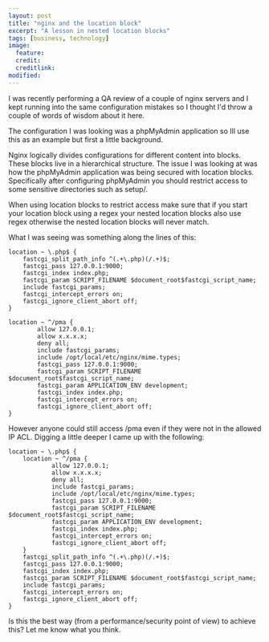 ```yaml
---
layout: post
title: "nginx and the location block"
excerpt: "A lesson in nested location blocks"
tags: [business, technology]
image:
  feature:
  credit:
  creditlink:
modified:
---
```


I was recently performing a QA review of a couple of nginx servers and I kept running into the same configuration mistakes so I thought I'd throw a couple of words of wisdom about it here.

The configuration I was looking was a phpMyAdmin application so Ill use this as an example but first a little background.

Nginx logically divides configurations for different content into blocks. These blocks live in a hierarchical structure. The issue I was looking at was how the phpMyAdmin application was being secured with location blocks. Specifically after configuring phpMyAdmin you should restrict access to some sensitive directories such as setup/.

When using location blocks to restrict access make sure that if you start your location block using a regex your nested location blocks also use regex otherwise the nested location blocks will never match.

What I was seeing was something along the lines of this:

    location ~ \.php$ {
        fastcgi_split_path_info ^(.+\.php)(/.+)$;
        fastcgi_pass 127.0.0.1:9000;
        fastcgi_index index.php;
        fastcgi_param SCRIPT_FILENAME $document_root$fastcgi_script_name;
        include fastcgi_params;
        fastcgi_intercept_errors on;
        fastcgi_ignore_client_abort off;
    }

    location ~ ^/pma {
            allow 127.0.0.1;
            allow x.x.x.x;
            deny all;
            include fastcgi_params;
            include /opt/local/etc/nginx/mime.types;
            fastcgi_pass 127.0.0.1:9000;
            fastcgi_param SCRIPT_FILENAME $document_root$fastcgi_script_name;
            fastcgi_param APPLICATION_ENV development;
            fastcgi_index index.php;
            fastcgi_intercept_errors on;
            fastcgi_ignore_client_abort off;
    }

However anyone could still access /pma even if they were not in the allowed IP ACL. Digging a little deeper I came up with the following:

    location ~ \.php$ {
        location ~ ^/pma {
                allow 127.0.0.1;
                allow x.x.x.x;
                deny all;
                include fastcgi_params;
                include /opt/local/etc/nginx/mime.types;
                fastcgi_pass 127.0.0.1:9000;
                fastcgi_param SCRIPT_FILENAME $document_root$fastcgi_script_name;
                fastcgi_param APPLICATION_ENV development;
                fastcgi_index index.php;
                fastcgi_intercept_errors on;
                fastcgi_ignore_client_abort off;
        }
        fastcgi_split_path_info ^(.+\.php)(/.+)$;
        fastcgi_pass 127.0.0.1:9000;
        fastcgi_index index.php;
        fastcgi_param SCRIPT_FILENAME $document_root$fastcgi_script_name;
        include fastcgi_params;
        fastcgi_intercept_errors on;
        fastcgi_ignore_client_abort off;
    }

Is this the best way (from a performance/security point of view) to achieve this?  Let me know what you think.
